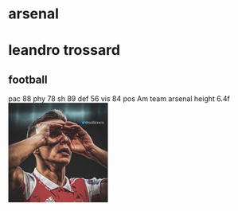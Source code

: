 # arsenal
<h1>leandro trossard</h1>
<h2>football</h2>
<l1>pac 88</l1>  
<l2>phy 78</l2>
<l3>sh 89</l3>
<l4>def 56</l4>
<l5>vis 84</l5>
<l6>pos Am</l6>
<l7>team arsenal</l7>
<l8>height 6.4f</l8>
<img src="20241203_222854.jpg" alt="image" width="200">
